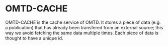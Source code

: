 # OMTD-CACHE

OMTD-CACHE is the cache service of OMTD. It stores a piece of data (e.g. a publication) that has already been transfered 
from an external source; this way we avoid fetching the same data multiple times. Each piece of data is thought to have a unique id.
